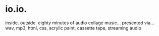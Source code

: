 # io.io.

inside. outside. eighty minutes of audio collage music... presented via... wav, mp3, html, css, acrylic paint, cassette tape, streaming audio

